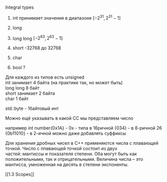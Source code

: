  Integral types  

1) int принимает значения в диапазоне $[- 2^{31}, 2^{31} - 1]$  

3) long  

4) long long $[-2^{63}, 2^{63} - 1]$  

6) short  -32768 до 32768

7) char  

8) bool ?  

Для каждого из типов есть unsigned  
int занимает 4 байта (на практике так, но может быть)  
long long 8 байт  
short занимает 2 байта  
char 1 байт  

std::byte - 1байтовый инт

Можно ещё указывать в какой СС мы представляем число

например int number{0x1A} - 0x - типа в 16ричной
{034} - в 8-ричной 26
{0b11010} - в 2-ичной
можно даже добавлять суффиксы

Для хранения дробных чисел в C++ применяются числа с плавающей точкой. Число с плавающей точкой состоит из двух частей: мантиссы и показателя степени. Оба могут быть как положительными, так и отрицательными. Величина числа – это мантисса, умноженная на десять в степени экспоненты.

[[1.3 Scopes]]








